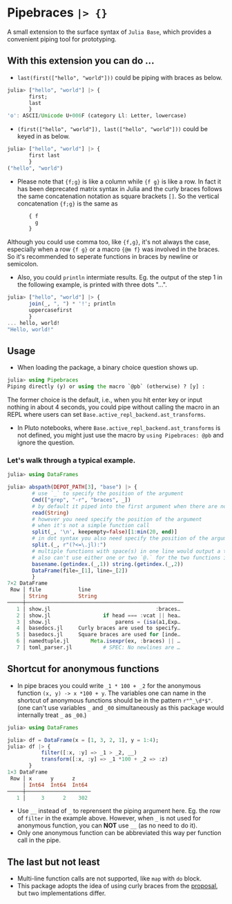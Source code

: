 # Pipebraces `|> {}` 
A small extension to the surface syntax of `Julia Base`, which provides a convenient piping tool for prototyping.

## With this extension you can do ...
- `last(first(["hello", "world"]))` could be piping with braces as below.
```jl
julia> ["hello", "world"] |> {
       first;
       last
       }
'o': ASCII/Unicode U+006F (category Ll: Letter, lowercase)
```
- `(first(["hello", "world"]), last(["hello", "world"]))` could be keyed in as below.
```jl
julia> ["hello", "world"] |> {
       first last
       }
("hello", "world")
```
- Please note that `{f;g}` is like a column while `{f g}` is like a row.
In fact it has been deprecated matrix syntax in Julia and the curly braces follows the same concatenation notation as square brackets `[]`. So the vertical concatenation 
`{f;g}` is the same as 
```jl
       { f
         g
       }
```
Although you could use comma too, like `{f,g}`, it's not always the case, especially when a row `{f g}` or a macro `{@m f}` was involved in the braces. So it's recommended to seperate functions in braces by newline or semicolon. 

- Also, you could `println` intermiate results. Eg. the output of the step 1 in the following example, is printed with three dots "...".  
```jl
julia> ["hello", "world"] |> {
       join(_, ", ") * '!'; println
       uppercasefirst
       }
... hello, world!
"Hello, world!"
```

## Usage
- When loading the package, a binary choice question shows up.
```jl
julia> using Pipebraces
Piping directly (y) or using the macro `@pb` (otherwise) ? [y] : 
```
The former choice is the default, i.e., when you hit enter key or input nothing in about 4 seconds, you could pipe without calling the macro in an REPL where users can set `Base.active_repl_backend.ast_transforms`.

- In Pluto notebooks, where `Base.active_repl_backend.ast_transforms` is not defined, you might just use the macro by `using Pipebraces: @pb` and ignore the question.

### Let's walk through a typical example.
```jl
julia> using DataFrames

julia> abspath(DEPOT_PATH[3], "base") |> {
        # use `_` to specify the position of the argument
        Cmd(["grep", "-r", "braces", _])
        # by default it piped into the first argument when there are no `_` or `__` (Cf. next section for anonymous functions)
        read(String)
        # however you need specify the position of the argument 
        # when it's not a simple function call
        split(_, '\n', keepempty=false)[1:min(20, end)]
        # in dot syntax you also need specify the position of the argument
        split.(_, r"(?<=\.jl):")
        # multiple functions with space(s) in one line would output a tuple
        # also can't use either one or two `@.` for the two functions in the row, i.e., `basename` and `string`
        basename.(getindex.(_,1)) string.(getindex.(_,2))
        DataFrame(file=_[1], line=_[2])
        }
7×2 DataFrame
 Row │ file            line                              
     │ String          String                            
─────┼───────────────────────────────────────────────────
   1 │ show.jl                                  :braces…
   2 │ show.jl                 if head === :vcat || hea…
   3 │ show.jl                     parens = (isa(a1,Exp…
   4 │ basedocs.jl     Curly braces are used to specify…
   5 │ basedocs.jl     Square braces are used for [inde…
   6 │ namedtuple.jl       Meta.isexpr(ex, :braces) || …
   7 │ toml_parser.jl          # SPEC: No newlines are …

```

## Shortcut for anonymous functions
- In pipe braces you could write `_1 * 100 + _2` for the anonymous function `(x, y) -> x *100 + y`. The variables one can name in the shortcut of anonymous functions should be in the pattern `r"^_\d*$"`. (one can't use variables `_` and `_00` simultaneously as this package would internally treat `_` as `_00`.)
```jl
julia> using DataFrames

julia> df = DataFrame(x = [1, 3, 2, 1], y = 1:4);
julia> df |> {
           filter([:x, :y] => _1 > _2, __)
           transform([:x, :y] => _1 *100 + _2 => :z)
       }
1×3 DataFrame
 Row │ x      y      z     
     │ Int64  Int64  Int64 
─────┼─────────────────────
   1 │     3      2    302
```
- Use `__` instead of `_` to reprensent the piping argument here.
Eg. the row of `filter` in the example above. However, when `_` is not used for anonymous function, you can **NOT** use `__` (as no need to do it).
- Only one anonymous function can be abbreviated this way per function call in the pipe.

## The last but not least
- Multi-line function calls are not supported, like `map` with `do` block. 
- This package adopts the idea of using curly braces from the [proposal](https://discourse.julialang.org/t/fixing-the-piping-chaining-issue-rev-3/90836), but two implementations differ.